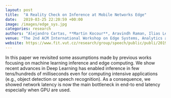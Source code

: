 ```yaml
---
layout: post
title:  "A Reality Check on Inference at Mobile Networks Edge"
date:   2019-03-25 22:20:59 +00:00
image: /images/edge_sys.jpg
categories: research
authors: "Alejandro Cartas, **Martin Kocour**, Aravindh Raman, Ilias Leontiadis, Jordi Luque, Nishanth Sastry, Jose Nuñez-Martinez, Diego Perino, Carlos Segura"
venue: "The 2nd ACM International Workshop on Edge Systems, Analytics and Networking (EDGESYS 2019), Dressden, DE"
website: https://www.fit.vut.cz/research/group/speech/public/publi/2019/cartas_edgesys19_p54.pdf
---
```

In this paper we revisited some assumptions made by previous works focusing on machine learning inference and edge computing. We show recent advances in Deep Learning has enabled inference in few tens/hundreds of milliseconds even for computing intensive applications (e.g., object detection or speech recognition). As a consequence, we showed network latency is now the main bottleneck in end-to end latency especially when GPU are used.

